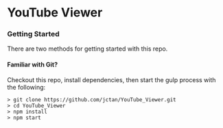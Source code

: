 # YouTube Viewer

### Getting Started

There are two methods for getting started with this repo.

#### Familiar with Git?
Checkout this repo, install dependencies, then start the gulp process with the following:

```
> git clone https://github.com/jctan/YouTube_Viewer.git
> cd YouTube_Viewer
> npm install
> npm start
```